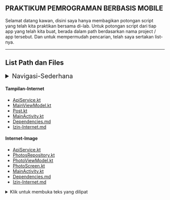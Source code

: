 ## PRAKTIKUM PEMROGRAMAN BERBASIS MOBILE

Selamat datang kawan,  disini saya hanya membagikan potongan script yang telah kita praktikan bersama di-lab. Untuk potongan script dari tiap app yang telah kita buat, berada dalam path berdasarkan nama project / app tersebut. Dan untuk mempermudah pencarian, telah saya sertakan list-nya.  

<hr>


<h2>List Path dan Files</h2>

<details>
  <summary style="font-size: 20px;">Navigasi-Sederhana</summary> 
  <ul>
    <li><a href="Navigasi-Sederhana/MainScreen.kt" style="font-size: 18px;">MainScreen.kt</a></li>
    <li><a href="Navigasi-Sederhana/SecondScreen.kt" style="font-size: 18px;">SecondScreen.kt</a></li>
    <li><a href="Navigasi-Sederhana/ThirdScreen.kt" style="font-size: 18px;">ThirdScreen.kt</a></li>
    <li><a href="Navigasi-Sederhana/MainActivity.kt" style="font-size: 18px;">MainActivity.kt</a></li>
    <li><a href="Navigasi-Sederhana/Dependencies.md" style="font-size: 18px;">Dependencies.md</a></li>
  </ul>  
</details>

<h4>Tampilan-Internet</h4>
<ul>
  <li><a href="Tampilan-Internet/ApiService.kt">ApiService.kt</a></li>
  <li><a href="Tampilan-Internet/MainViewModel.kt">MainViewModel.kt</a></li>
  <li><a href="Tampilan-Internet/Post.kt">Post.kt</a></li>
  <li><a href="Tampilan-Internet/MainActivity.kt">MainActivity.kt</a></li>
  <li><a href="Tampilan-Internet/Dependencies.md">Dependencies.md</a></li>
  <li><a href="Tampilan-Internet/Izin-Internet.md">Izin-Internet.md</a></li>
</ul>

<h4>Internet-Image</h4>
<ul>
  <li><a href="Internet-Image/ApiService.kt">ApiService.kt</a></li>
  <li><a href="Internet-Image/PhotosRepository.kt">PhotosRepository.kt</a></li>
  <li><a href="Internet-Image/PhotoViewModel.kt">PhotoViewModel.kt</a></li>
  <li><a href="Internet-Image/PhotoScreen.kt">PhotoScreen.kt</a></li>
  <li><a href="Internet-Image/MainActivity.kt">MainActivity.kt</a></li>
  <li><a href="Internet-Image/Dependencies.md">Dependencies.md</a></li>
  <li><a href="Internet-Image/Izin-Internet.md">Izin-Internet.md</a></li>
</ul>


<details>
  <summary>Klik untuk membuka teks yang dilipat</summary>
  
  Ini adalah teks yang dapat dilipat. Anda dapat memasukkan apa saja di sini, termasuk teks, gambar, atau bahkan kode.

  ```python
  print("Hello, World!")
